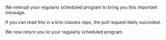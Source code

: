We interupt your regularly scheduled program to bring you this important message.

If you can read this in a kris-classes repo, the pull request likely succeded.

We now return you to your regularly scheduled program.